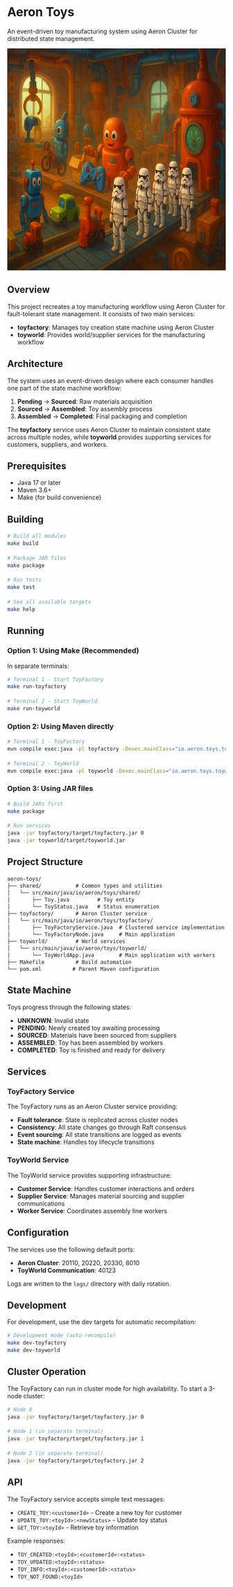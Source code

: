 # Aeron Toys

An event-driven toy manufacturing system using Aeron Cluster for distributed state management.

<img src="factory.png" height="512" alt="Toy Factory"/>

## Overview

This project recreates a toy manufacturing workflow using Aeron Cluster for fault-tolerant state management. It consists of two main services:

- **toyfactory**: Manages toy creation state machine using Aeron Cluster
- **toyworld**: Provides world/supplier services for the manufacturing workflow

## Architecture

The system uses an event-driven design where each consumer handles one part of the state machine workflow:

1. **Pending** → **Sourced**: Raw materials acquisition
2. **Sourced** → **Assembled**: Toy assembly process
3. **Assembled** → **Completed**: Final packaging and completion

The **toyfactory** service uses Aeron Cluster to maintain consistent state across multiple nodes, while **toyworld** provides supporting services for customers, suppliers, and workers.

## Prerequisites

- Java 17 or later
- Maven 3.6+
- Make (for build convenience)

## Building

```bash
# Build all modules
make build

# Package JAR files
make package

# Run tests
make test

# See all available targets
make help
```

## Running

### Option 1: Using Make (Recommended)

In separate terminals:

```bash
# Terminal 1 - Start ToyFactory
make run-toyfactory

# Terminal 2 - Start ToyWorld
make run-toyworld
```

### Option 2: Using Maven directly

```bash
# Terminal 1 - ToyFactory
mvn compile exec:java -pl toyfactory -Dexec.mainClass="io.aeron.toys.toyfactory.ToyFactoryNode" -Dexec.args="0"

# Terminal 2 - ToyWorld
mvn compile exec:java -pl toyworld -Dexec.mainClass="io.aeron.toys.toyworld.ToyWorldApp"
```

### Option 3: Using JAR files

```bash
# Build JARs first
make package

# Run services
java -jar toyfactory/target/toyfactory.jar 0
java -jar toyworld/target/toyworld.jar
```

## Project Structure

```
aeron-toys/
├── shared/           # Common types and utilities
│   └── src/main/java/io/aeron/toys/shared/
│       ├── Toy.java         # Toy entity
│       └── ToyStatus.java   # Status enumeration
├── toyfactory/       # Aeron Cluster service
│   └── src/main/java/io/aeron/toys/toyfactory/
│       ├── ToyFactoryService.java  # Clustered service implementation
│       └── ToyFactoryNode.java     # Main application
├── toyworld/         # World services
│   └── src/main/java/io/aeron/toys/toyworld/
│       └── ToyWorldApp.java        # Main application with workers
├── Makefile          # Build automation
└── pom.xml          # Parent Maven configuration
```

## State Machine

Toys progress through the following states:

- **UNKNOWN**: Invalid state
- **PENDING**: Newly created toy awaiting processing
- **SOURCED**: Materials have been sourced from suppliers
- **ASSEMBLED**: Toy has been assembled by workers
- **COMPLETED**: Toy is finished and ready for delivery

## Services

### ToyFactory Service

The ToyFactory runs as an Aeron Cluster service providing:

- **Fault tolerance**: State is replicated across cluster nodes
- **Consistency**: All state changes go through Raft consensus
- **Event sourcing**: All state transitions are logged as events
- **State machine**: Handles toy lifecycle transitions

### ToyWorld Service

The ToyWorld service provides supporting infrastructure:

- **Customer Service**: Handles customer interactions and orders
- **Supplier Service**: Manages material sourcing and supplier communications
- **Worker Service**: Coordinates assembly line workers

## Configuration

The services use the following default ports:

- **Aeron Cluster**: 20110, 20220, 20330, 8010
- **ToyWorld Communication**: 40123

Logs are written to the `logs/` directory with daily rotation.

## Development

For development, use the dev targets for automatic recompilation:

```bash
# Development mode (auto-recompile)
make dev-toyfactory
make dev-toyworld
```

## Cluster Operation

The ToyFactory can run in cluster mode for high availability. To start a 3-node cluster:

```bash
# Node 0
java -jar toyfactory/target/toyfactory.jar 0

# Node 1 (in separate terminal)
java -jar toyfactory/target/toyfactory.jar 1

# Node 2 (in separate terminal)
java -jar toyfactory/target/toyfactory.jar 2
```

## API

The ToyFactory service accepts simple text messages:

- `CREATE_TOY:<customerId>` - Create a new toy for customer
- `UPDATE_TOY:<toyId>:<newStatus>` - Update toy status
- `GET_TOY:<toyId>` - Retrieve toy information

Example responses:
- `TOY_CREATED:<toyId>:<customerId>:<status>`
- `TOY_UPDATED:<toyId>:<status>`
- `TOY_INFO:<toyId>:<customerId>:<status>`
- `TOY_NOT_FOUND:<toyId>`